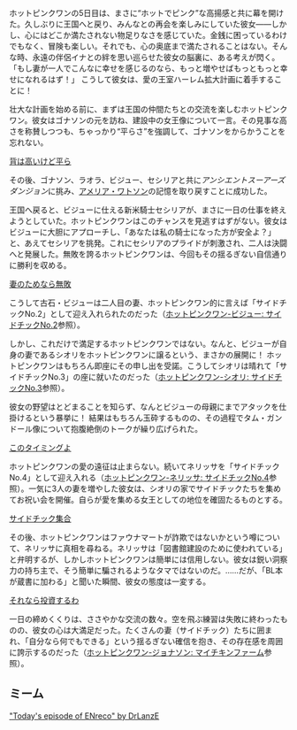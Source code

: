 <!-- title: ホットピンクワン -->
<!-- status: 生存 -->

ホットピンクワンの5日目は、まさに“ホットでピンク”な高揚感と共に幕を開けた。久しぶりに王国へと戻り、みんなとの再会を楽しみにしていた彼女――しかし、心にはどこか満たされない物足りなさを感じていた。金銭に困っているわけでもなく、冒険も楽しい。それでも、心の奥底まで満たされることはない。そんな時、永遠の伴侶イナとの絆を思い巡らせた彼女の脳裏に、ある考えが閃く。「もし妻が一人でこんなに幸せを感じるのなら、もっと増やせばもっともっと幸せになれるはず！」
こうして彼女は、愛の王室ハーレム拡大計画に着手することに！

壮大な計画を始める前に、まずは王国の仲間たちとの交流を楽しむホットピンクワン。彼女はゴナソンの元を訪ね、建設中の女王像について一言。その見事な高さを称賛しつつも、ちゃっかり“平らさ”を強調して、ゴナソンをからかうことを忘れない。

[背は高いけど平ら](#embed:https://www.youtube.com/live/gtOGWDKwQfY?feature=shared&t=829)

その後、ゴナソン、ラオラ、ビジュー、セシリアと共に*アンシエントスーアーズダンジョン*に挑み、[アメリア・ワトソン](https://www.youtube.com/live/gtOGWDKwQfY?feature=shared&t=2173)の記憶を取り戻すことに成功した。

王国へ戻ると、ビジューに仕える新米騎士セシリアが、まさに一日の仕事を終えようとしていた。ホットピンクワンはこのチャンスを見逃すはずがない。彼女はビジューに大胆にアプローチし、「あなたは私の騎士になった方が安全よ？」と、あえてセシリアを挑発。これにセシリアのプライドが刺激され、二人は決闘へと発展した。無敗を誇るホットピンクワンは、今回もその揺るぎない自信通りに勝利を収める。

[妻のためなら無敗](#embed:https://www.youtube.com/live/gtOGWDKwQfY?feature=shared&t=3919)

こうして古石・ビジューは二人目の妻、ホットピンクワン的に言えば「サイドチックNo.2」として迎え入れられたのだった（[ホットピンクワン-ビジュー: サイドチックNo.2](#edge:bijou-irys)参照）。

しかし、これだけで満足するホットピンクワンではない。なんと、ビジューが自身の妻であるシオリをホットピンクワンに譲るという、まさかの展開に！ ホットピンクワンはもちろん即座にその申し出を受諾。こうしてシオリは晴れて「サイドチックNo.3」の座に就いたのだった（[ホットピンクワン-シオリ: サイドチックNo.3](#edge:shiori-irys)参照）。

彼女の野望はとどまることを知らず、なんとビジューの母親にまでアタックを仕掛けるという暴挙に！ 結果はもちろん玉砕するものの、その過程でタム・ガンドール像について抱腹絶倒のトークが繰り広げられた。

[このタイミングよ](#embed:https://www.youtube.com/live/gtOGWDKwQfY?feature=shared&t=4506)

ホットピンクワンの愛の遠征は止まらない。続いてネリッサを「サイドチックNo.4」として迎え入れる（[ホットピンクワン-ネリッサ: サイドチックNo.4](#edge:irys-nerissa)参照）。一気に3人の妻を増やした彼女は、シオリの家でサイドチックたちを集めてお祝い会を開催。自らが愛を集める女王としての地位を確固たるものとする。

[サイドチック集合](#embed:https://www.youtube.com/live/gtOGWDKwQfY?feature=shared&t=5064)

その後、ホットピンクワンはファウナマートが詐欺ではないかという噂について、ネリッサに真相を尋ねる。ネリッサは「図書館建設のために使われている」と弁明するが、しかしホットピンクワンは簡単には信用しない。彼女は鋭い洞察力の持ち主で、そう簡単に騙されるようなタマではないのだ。……だが、「BL本が蔵書に加わる」と聞いた瞬間、彼女の態度は一変する。

[それなら投資するわ](#embed:https://www.youtube.com/live/gtOGWDKwQfY?feature=shared&t=5448)

一日の締めくくりは、ささやかな交流の数々。空を飛ぶ練習は失敗に終わったものの、彼女の心は大満足だった。たくさんの妻（サイドチック）たちに囲まれ、「自分なら何でもできる」という揺るぎない確信を抱き、その存在感を周囲に誇示するのだった（[ホットピンクワン-ジョナソン: マイチキンファーム](#edge:ame-irys)参照）。

## ミーム

["Today's episode of ENreco" by DrLanzE](https://x.com/LanzE_5269/status/1831552504120897738)

<!-- shiori, nerissa, ina, bijou, moom -->
